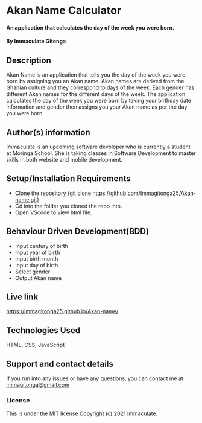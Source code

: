 # Akan Name Calculator
#### An application that calculates the day of the week you were born.
#### By Immaculate Gitonga
## Description
Akan Name is an application that tells you the day of the week you were born by assigning you an Akan name. Akan names are derived from the Ghanian culture and they correspond to days of the week. Each gender has different Akan names for the different days of the week. The application calculates the day of the week you were born by taking your birthday date information and gender then assigns you your Akan name as per the day you were born.
## Author(s) information
Immaculate is an upcoming software devoloper who is currently a student at Moringa School. She is taking classes in Software Development to master skills in both website and mobile development.
## Setup/Installation Requirements
* Clone the repository {git clone https://github.com/Immagitonga25/Akan-name.git}
* Cd into the folder you cloned the repo into.
* Open VScode to view html file.
## Behaviour Driven Development(BDD)
* Input century of birth
* Input year of birth
* Input birth month
* Input day of birth
* Select gender
* Output Akan name
## Live link
https://immagitonga25.github.io/Akan-name/
## Technologies Used
HTML, CSS, JavaScript
## Support and contact details
If you run into any issues or have any questions, you can contact me at immagitonga@gmail.com
### License
This is under the [MIT](license) license
Copyright (c) 2021 Immaculate.